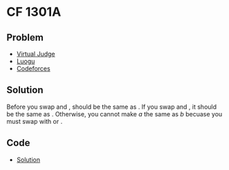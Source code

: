 # CF 1301A

## Problem

- [Virtual Judge](https://vjudge.net/problem/CodeForces-1301A)
- [Luogu](https://www.luogu.com.cn/problem/CF1301A)
- [Codeforces](https://codeforces.com/problemset/problem/1301/A)

## Solution

Before you swap <data value="v{c}b{v{i}}"></data> and <data value="v{a}b{v{i}}"></data>, <data value="v{c}b{v{i}}"></data> should be the same as <data value="v{b}b{v{i}}"></data>. If you swap <data value="v{c}b{v{i}}"></data> and <data value="v{b}b{v{i}}"></data>, it should be the same as <data value="v{a}b{v{i}}"></data>. Otherwise, you cannot make $a$ the same as $b$ becuase you must swap <data value="v{c}b{v{i}}"></data> with <data value="v{a}b{v{i}}"></data> or <data value="v{b}b{v{i}}"></data>.

## Code

- [Solution](CF.1301A.0.cpp)
